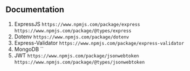 ## Documentation

1. ExpressJS
   `https://www.npmjs.com/package/express`
   `https://www.npmjs.com/package/@types/express`
2. Dotenv `https://www.npmjs.com/package/dotenv`
3. Express-Validator `https://www.npmjs.com/package/express-validator`
4. MongoDB ``
5. JWT
   `https://www.npmjs.com/package/jsonwebtoken`
   `https://www.npmjs.com/package/@types/jsonwebtoken`
